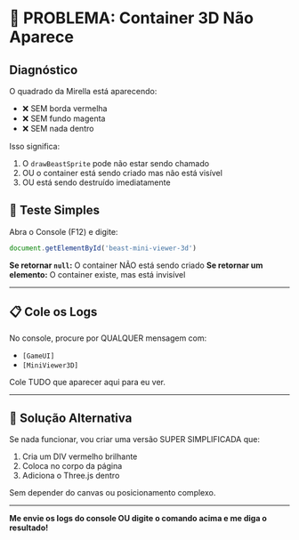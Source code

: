 # 🔴 PROBLEMA: Container 3D Não Aparece

## Diagnóstico

O quadrado da Mirella está aparecendo:
- ❌ SEM borda vermelha
- ❌ SEM fundo magenta
- ❌ SEM nada dentro

Isso significa:
1. O `drawBeastSprite` pode não estar sendo chamado
2. OU o container está sendo criado mas não está visível
3. OU está sendo destruído imediatamente

## 🧪 Teste Simples

Abra o Console (F12) e digite:

```javascript
document.getElementById('beast-mini-viewer-3d')
```

**Se retornar `null`:** O container NÃO está sendo criado
**Se retornar um elemento:** O container existe, mas está invisível

---

## 📋 Cole os Logs

No console, procure por QUALQUER mensagem com:
- `[GameUI]`
- `[MiniViewer3D]`

Cole TUDO que aparecer aqui para eu ver.

---

## 🔧 Solução Alternativa

Se nada funcionar, vou criar uma versão SUPER SIMPLIFICADA que:
1. Cria um DIV vermelho brilhante
2. Coloca no corpo da página
3. Adiciona o Three.js dentro

Sem depender do canvas ou posicionamento complexo.

---

**Me envie os logs do console OU digite o comando acima e me diga o resultado!**

